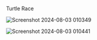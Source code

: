 Turtle Race

![Screenshot 2024-08-03 010349](https://github.com/user-attachments/assets/caa9ab4d-5f18-44b1-9a21-7e96ff7b4300)


![Screenshot 2024-08-03 010441](https://github.com/user-attachments/assets/5e7b9011-6cb3-46de-b62f-efd2df675c0a)
